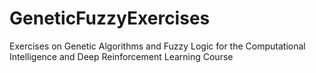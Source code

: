 # GeneticFuzzyExercises
Exercises on Genetic Algorithms and Fuzzy Logic for the Computational Intelligence and Deep Reinforcement Learning Course
